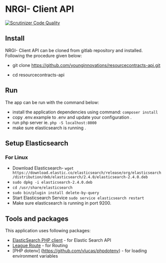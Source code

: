 # NRGI- Client API

[![Scrutinizer Code Quality](https://scrutinizer-ci.com/g/younginnovations/resourcecontracts-api/badges/quality-score.png?b=master)](https://scrutinizer-ci.com/g/younginnovations/resourcecontracts-api/?branch=master)

## Install

NRGI- Client API can be cloned from gitlab repository and installed. Following the procedure given below:

* git clone https://github.com/younginnovations/resourcecontracts-api.git


* cd resourcecontracts-api

## Run

The app can be run with the command below:

* install the application dependencies using command: `composer install`
* copy .env.example to .env and update your configuration .
* run php server ie. `php -S localhost:8000`
* make sure elasticsearch is running .

## Setup Elasticsearch

### For Linux

* Download Elasticsearch- `wget https://download.elastic.co/elasticsearch/release/org/elasticsearch/distribution/deb/elasticsearch/2.4.0/elasticsearch-2.4.0.deb`
* `sudo dpkg -i elasticsearch-2.4.0.deb `
* `cd /usr/share/elasticsearch`
* `sudo bin/plugin install delete-by-query`
* Start Elasticsearch Service `sudo service elasticsearch restart`
* Make sure elasticsearch is running in port 9200.

## Tools and packages

This application uses following packages:

* [ElasticSearch PHP client](https://github.com/elastic/elasticsearch-php) - for Elastic Search API
* [League Route](http://route.thephpleague.com/) - for Routing
* [PHP dotenv] (https://github.com/vlucas/phpdotenv) - for loading environment variables

